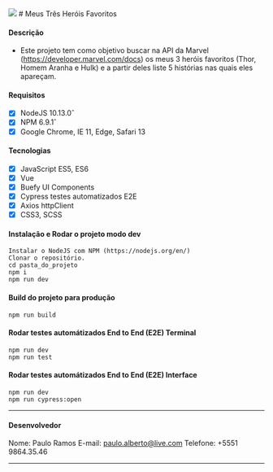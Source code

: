 <img src="http://pluspng.com/img-png/marvel-png-download-1153.png">
# Meus Três Heróis Favoritos

#### Descrição
 - Este projeto tem como objetivo buscar na API da Marvel (https://developer.marvel.com/docs) os meus 3 heróis favoritos (Thor, Homem Aranha e Hulk) e a partir deles liste 5 histórias nas quais eles apareçam.
 
#### Requisitos
- [x] NodeJS 10.13.0ˆ
- [x] NPM 6.9.1ˆ
- [x] Google Chrome, IE 11, Edge, Safari 13

#### Tecnologias
- [x] JavaScript ES5, ES6
- [x] Vue
- [x] Buefy UI Components
- [x] Cypress testes automatizados E2E
- [x] Axios httpClient
- [x] CSS3, SCSS

#### Instalação e Rodar o projeto modo dev
	Instalar o NodeJS com NPM (https://nodejs.org/en/)
    Clonar o repositório.
	cd pasta_do_projeto
	npm i
	npm run dev
	
#### Build do projeto para produção
	npm run build
#### Rodar testes automátizados End to End (E2E) Terminal
	npm run dev
	npm run test
	
#### Rodar testes automátizados End to End (E2E) Interface
	npm run dev
	npm run cypress:open
---
#### Desenvolvedor
Nome: Paulo Ramos
E-mail: paulo.alberto@live.com
Telefone: +5551 9864.35.46

---
